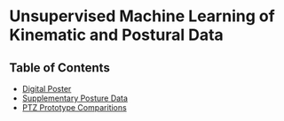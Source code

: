 # Unsupervised Machine Learning of Kinematic and Postural Data
## Table of Contents

- [Digital Poster](Digital_poster.png)
- [Supplementary Posture Data](supplementary-data.md)
- [PTZ Prototype Comparitions](ptz-comparisons.md)
